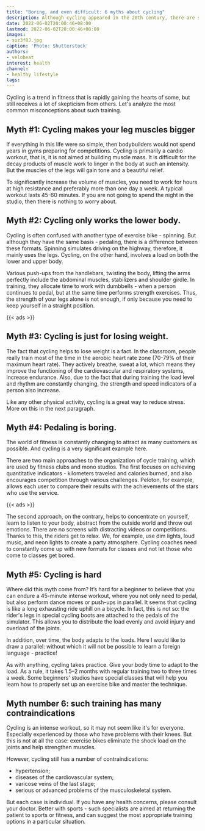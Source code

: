 ```yaml
---
title: "Boring, and even difficult: 6 myths about cycling"
description: Although cycling appeared in the 20th century, there are still many misconceptions about it. Do they really do it just to lose weight? And the muscles in the legs from such training will greatly increase? We deal with the experts of the cycle studio Velobeat
date: 2022-06-02T20:00:46+08:00
lastmod: 2022-06-02T20:00:46+08:00
images:
- suz3f8J.jpg
caption: 'Photo: Shutterstock'
authors:
- velobeat
interest: health
channel: 
- healthy lifestyle
tags: 
---
```


Cycling is a trend in fitness that is rapidly gaining the hearts of some, but still receives a lot of skepticism from others. Let's analyze the most common misconceptions about such training.

Myth #1: Cycling makes your leg muscles bigger
----------------------------------------------

If everything in this life were so simple, then bodybuilders would not spend years in gyms preparing for competitions. Cycling is primarily a cardio workout, that is, it is not aimed at building muscle mass. It is difficult for the decay products of muscle work to linger in the body at such an intensity. But the muscles of the legs will gain tone and a beautiful relief.

To significantly increase the volume of muscles, you need to work for hours at high resistance and preferably more than one day a week. A typical workout lasts 45-60 minutes. If you are not going to spend the night in the studio, then there is nothing to worry about.

Myth #2: Cycling only works the lower body.
-------------------------------------------

Cycling is often confused with another type of exercise bike - spinning. But although they have the same basis - pedaling, there is a difference between these formats. Spinning simulates driving on the highway, therefore, it mainly uses the legs. Cycling, on the other hand, involves a load on both the lower and upper body.

Various push-ups from the handlebars, twisting the body, lifting the arms perfectly include the abdominal muscles, stabilizers and shoulder girdle. In training, they allocate time to work with dumbbells - when a person continues to pedal, but at the same time performs strength exercises. Thus, the strength of your legs alone is not enough, if only because you need to keep yourself in a straight position.

{{< ads >}}

Myth #3: Cycling is just for losing weight.
-------------------------------------------

The fact that cycling helps to lose weight is a fact. In the classroom, people really train most of the time in the aerobic heart rate zone (70-79% of their maximum heart rate). They actively breathe, sweat a lot, which means they improve the functioning of the cardiovascular and respiratory systems, increase endurance. Also, due to the fact that during training the load level and rhythm are constantly changing, the strength and speed indicators of a person also increase.

Like any other physical activity, cycling is a great way to reduce stress. More on this in the next paragraph.

Myth #4: Pedaling is boring.
----------------------------

The world of fitness is constantly changing to attract as many customers as possible. And cycling is a very significant example here.

There are two main approaches to the organization of cycle training, which are used by fitness clubs and mono studios. The first focuses on achieving quantitative indicators - kilometers traveled and calories burned, and also encourages competition through various challenges. Peloton, for example, allows each user to compare their results with the achievements of the stars who use the service.

{{< ads >}}

The second approach, on the contrary, helps to concentrate on yourself, learn to listen to your body, abstract from the outside world and throw out emotions. There are no screens with distracting videos or competitions. Thanks to this, the riders get to relax. We, for example, use dim lights, loud music, and neon lights to create a party atmosphere. Cycling coaches need to constantly come up with new formats for classes and not let those who come to classes get bored.

Myth #5: Cycling is hard
------------------------

Where did this myth come from? It’s hard for a beginner to believe that you can endure a 45-minute intense workout, where you not only need to pedal, but also perform dance moves or push-ups in parallel. It seems that cycling is like a long exhausting ride uphill on a bicycle. In fact, this is not so: the rider's legs in special cycling boots are attached to the pedals of the simulator. This allows you to distribute the load evenly and avoid injury and overload of the joints.

In addition, over time, the body adapts to the loads. Here I would like to draw a parallel: without which it will not be possible to learn a foreign language - practice!

As with anything, cycling takes practice. Give your body time to adapt to the load. As a rule, it takes 1.5–2 months with regular training two to three times a week. Some beginners' studios have special classes that will help you learn how to properly set up an exercise bike and master the technique.

Myth number 6: such training has many contraindications
-------------------------------------------------------

Cycling is an intense workout, so it may not seem like it's for everyone. Especially experienced by those who have problems with their knees. But this is not at all the case: exercise bikes eliminate the shock load on the joints and help strengthen muscles.

However, cycling still has a number of contraindications:

*   hypertension;
*   diseases of the cardiovascular system;
*   varicose veins of the last stage;
*   serious or advanced problems of the musculoskeletal system.

But each case is individual. If you have any health concerns, please consult your doctor. Better with sports - such specialists are aimed at returning the patient to sports or fitness, and can suggest the most appropriate training options in a particular situation.


